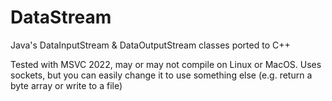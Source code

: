 # DataStream

Java's DataInputStream & DataOutputStream classes ported to C++

Tested with MSVC 2022, may or may not compile on Linux or MacOS. Uses sockets, but you can easily change it to use something else (e.g. return a byte array or write to a file)